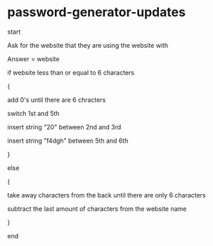 # password-generator-updates
start




Ask for the website that they are using the website with





Answer  = website





if website less than or equal to 6 characters





{





add 0's until there are 6 chracters





switch 1st and 5th





insert string "20" between 2nd and 3rd





insert string "f4dgh" between 5th and 6th





}





else





{





take away characters from the back until there are only 6 characters





subtract the last amount of characters from the website name





}

















end
